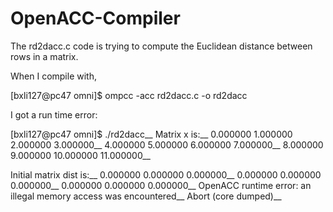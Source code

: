 # OpenACC-Compiler

The rd2dacc.c code is trying to compute the Euclidean distance between rows in a matrix. 

When I compile with,

[bxli127@pc47 omni]$ ompcc -acc rd2dacc.c -o rd2dacc

I got a run time error:

[bxli127@pc47 omni]$ ./rd2dacc__
Matrix x is:__
0.000000 1.000000 2.000000 3.000000__
4.000000 5.000000 6.000000 7.000000__
8.000000 9.000000 10.000000 11.000000__

Initial matrix dist is:__
0.000000 0.000000 0.000000__
0.000000 0.000000 0.000000__
0.000000 0.000000 0.000000__
OpenACC runtime error: an illegal memory access was encountered__
Abort (core dumped)__
